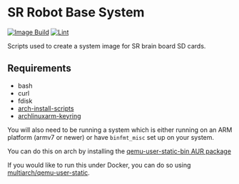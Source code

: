 # SR Robot Base System

[![Image Build](https://github.com/srobo/robot-base/actions/workflows/image.yml/badge.svg)](https://github.com/srobo/robot-base/actions/workflows/image.yml)
[![Lint](https://github.com/srobo/robot-base/actions/workflows/shellcheck.yml/badge.svg)](https://github.com/srobo/robot-base/actions/workflows/shellcheck.yml)

Scripts used to create a system image for SR brain board SD cards.

## Requirements

- bash
- curl
- fdisk
- [arch-install-scripts](https://archlinux.org/packages/extra/any/arch-install-scripts/)
- [archlinuxarm-keyring](http://mirror.archlinuxarm.org/armv6h/core/archlinuxarm-keyring-20140119-1-any.pkg.tar.xz)

You will also need to be running a system which is either running on an ARM platform (armv7 or newer) or have `binfmt_misc` set up on your system. 

You can do this on arch by installing the [qemu-user-static-bin AUR package](https://aur.archlinux.org/packages/qemu-user-static-bin/)

If you would like to run this under Docker, you can do so using [multiarch/qemu-user-static](https://github.com/multiarch/qemu-user-static).
